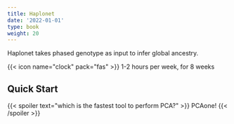 ```yaml
---
title: Haplonet
date: '2022-01-01'
type: book
weight: 20
---
```


Haplonet takes phased genotype as input to infer global ancestry.

<!--more-->

{{< icon name="clock" pack="fas" >}} 1-2 hours per week, for 8 weeks

## Quick Start



{{< spoiler text="which is the fastest tool to perform PCA?" >}}
PCAone!
{{< /spoiler >}}

